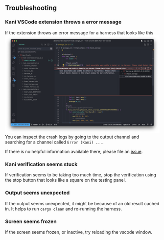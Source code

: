 ## Troubleshooting

### Kani VSCode extension throws a error message

If the extension throws an error message for a harness that looks like this ![kani-error](../resources/screenshots/verification-error.png)
You can inspect the crash logs by going to the output channel and searching for a channel called `Error (Kani) ...`.

If there is no helpful information available there, please file an [issue](https://github.com/model-checking/kani-vscode-extension/issues/new/choose).

### Kani verification seems stuck

If verification seems to be taking too much time, stop the verification using the stop button that looks like a square on the testing panel.

### Output seems unexpected

If the output seems unexpected, it might be because of an old result cached in. It helps to run `cargo clean` and re-running the harness.

### Screen seems frozen

If the screen seems frozen, or inactive, try reloading the vscode window.
